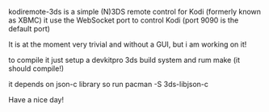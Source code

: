 kodiremote-3ds is a simple (N)3DS remote control for Kodi (formerly known as XBMC)
it use the WebSocket port to control Kodi (port 9090 is the default port)

It is at the moment very trivial and without a GUI, but i am working on it!

to compile it just setup a devkitpro 3ds build system and rum make (it should compile!)

it depends on json-c library so run pacman -S 3ds-libjson-c 

Have a nice day!
